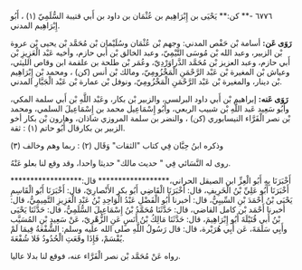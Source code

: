 ٦٧٧٦ -** كن:** يَحْيَى بن إِبْرَاهِيم بن عُثْمَان بن داود بن أَبي قتيبة السُّلَمِيّ (١) ، أَبُو إِبْرَاهِيم المدني.

**رَوَى عَن:** أسامة بْن حَفْص المدني: وجهم بْن عُثْمَان وسُلَيْمان بْن مُحَمَّد بْن يحيى بْن عروة بْن الزبير، وعبد الله بْن مُوسَى التَّيْمِيّ، وعبد الخالق بْن أَبي حازم، وأخيه عَبْد الْعَزِيزِ بْن أَبي حازم، وعبد العزيز بْن مُحَمَّد الدَّراوَرْدِيّ، وعُمَر بْن طلحة بن علقمة ابن وقاص الليثي، وعياش بْن المغيرة بْن عَبْد الرَّحْمَنِ الْمَخْزُومِيّ، ومالك بْن أنس (كن) ، ومحمد بْن إِبْرَاهِيم بْن دينار، والمغيرة بْن عَبْد الرَّحْمَنِ الْمَخْزُومِيّ، ونوفل بْن عمارة بْن عَبْد الْجَبَّارِ المدني.

**رَوَى عَنه:** إبراهيم بْن أَبي داود البرلسي، والزبير بْن بكار، وعَبْد اللَّهِ بْن أَبي سلمة المكي، وأَبُو سَعِيد عَبد اللَّهِ بْن شبيب الربعي، وأَبُو إِسْمَاعِيل محمد بن إِسْمَاعِيلَ السلمي، ومحمد بْن نصر الْفَرَّاء النيسابوري (كن) ، والنضر بن سلمة المروزي شاذان، وهارون بْن بكار أخو الزبير بن بكارقال أَبُو حاتم (١) : ثقة.

وذكره ابنُ حِبَّان فِي كتاب "الثقات" وَقَال (٢) : ربما وهم وخالف (٣)

روى له النَّسَائي فِي " حديث مالك" حديثا واحدا، وقد وقع لنا بعلو عَنْهُ.

أَخْبَرَنَا بِهِ أَبُو الْعِزِّ ابن الصيقل الحراني،****************** قال:****************** أَخْبَرَنَا أَبُو عَلِيِّ بْنُ الْخَرِيفِ، قال: أَخْبَرَنَا الْقَاضِي أَبُو بكر الأَنْصارِيّ، قال: أَخْبَرَنَا أَبُو الْقَاسِمِ يَحْيَى بْنُ أَحْمَدَ بْنِ السِّيبِيُّ، قال: أخبرنا أَبُو الْفَضْلِ عَبْدُ الْوَاحِدِ بْنُ عَبْدِ الْعَزِيزِ التَّمِيمِيُّ، قال: أخبرنا أَحْمَد بْن كامل القاضي، قال: حَدَّثَنَا مُحَمَّدُ بْنُ إِسْمَاعِيلَ السُّلَمِيُّ، قال: حَدَّثَنَا يَحْيَى بْنُ أَبي قُتَيْلَةَ أَبُو إِبْرَاهِيمَ، قال: حَدَّثَنَا مَالِكُ بْنُ أَنَسٍ عَنِ الزُّهْرِيّ، عَنْ سَعِيد بْنِ المُسَيَّب وأَبِي سَلَمَةَ، عَن أَبِي هُرَيْرة، قال: قال رَسُولُ اللَّهِ صلى الله عليه وسلم: الشُّفْعَةُ فِيمَا لَمْ يُقْسَمْ، فَإِذَا وقَعَتِ الْحُدُودُ فَلا شُفْعَةَ.

رواه عَنْ مُحَمَّد بْن نصر الْفَرَّاء عنه، فوقع لنا بدلا عاليا.